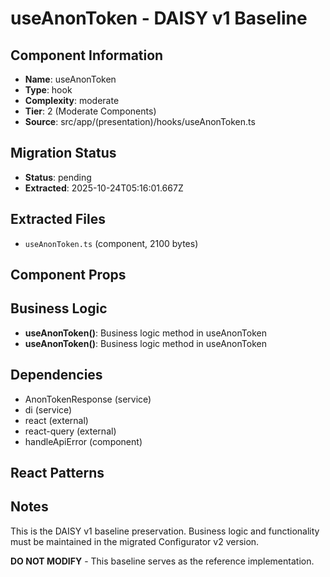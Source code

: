 # useAnonToken - DAISY v1 Baseline

## Component Information

- **Name**: useAnonToken
- **Type**: hook
- **Complexity**: moderate
- **Tier**: 2 (Moderate Components)
- **Source**: src/app/(presentation)/hooks/useAnonToken.ts

## Migration Status

- **Status**: pending
- **Extracted**: 2025-10-24T05:16:01.667Z

## Extracted Files

- `useAnonToken.ts` (component, 2100 bytes)

## Component Props



## Business Logic

- **useAnonToken()**: Business logic method in useAnonToken
- **useAnonToken()**: Business logic method in useAnonToken

## Dependencies

- AnonTokenResponse (service)
- di (service)
- react (external)
- react-query (external)
- handleApiError (component)

## React Patterns



## Notes

This is the DAISY v1 baseline preservation. Business logic and functionality
must be maintained in the migrated Configurator v2 version.

**DO NOT MODIFY** - This baseline serves as the reference implementation.
